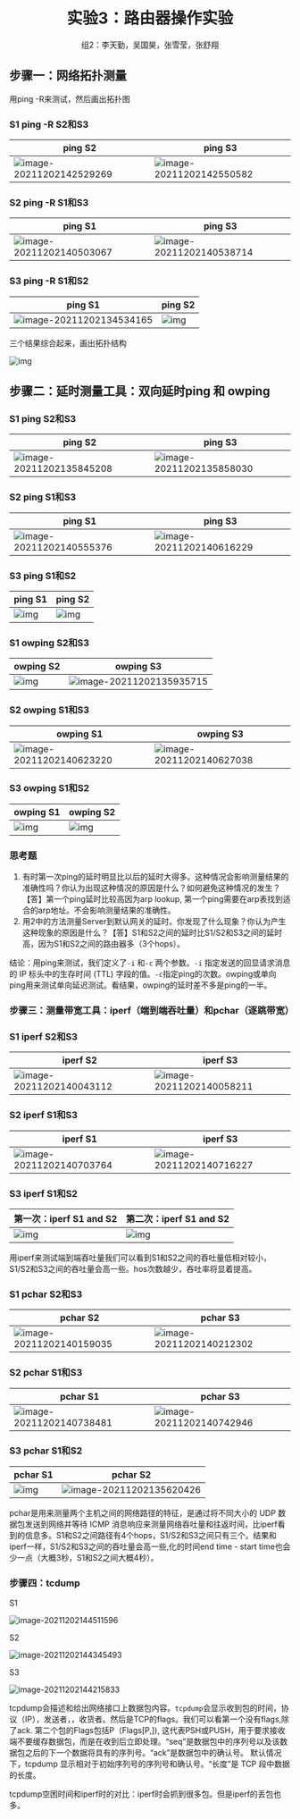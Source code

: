 <center>
    <h1>
        实验3：路由器操作实验
    </h1>
</center>

<center>
    组2：李天勤，吴国昊，张雪莹，张舒翔
</center>

## 步骤一：网络拓扑测量

用ping -R来测试，然后画出拓扑图

### S1 ping -R S2和S3

| ping S2                                                      | ping S3                                                      |
| ------------------------------------------------------------ | ------------------------------------------------------------ |
| ![image-20211202142529269](实验报告.assets/image-20211202142529269.png) | ![image-20211202142550582](实验报告.assets/image-20211202142550582.png) |

### S2 ping -R S1和S3

| ping S1                                                      | ping S3                                                      |
| ------------------------------------------------------------ | ------------------------------------------------------------ |
| ![image-20211202140503067](实验报告.assets/image-20211202140503067.png) | ![image-20211202140538714](实验报告.assets/image-20211202140538714.png) |

### S3 ping -R S1和S2

| ping S1                                                      | ping S2                                               |
| ------------------------------------------------------------ | ----------------------------------------------------- |
| ![image-20211202134534165](实验报告.assets/image-20211202134534165.png) | ![img](实验报告.assets/2021-12-02-13-31-55-image.png) |

三个结果综合起来，画出拓扑结构

![img](实验报告.assets/2021-12-02-13-30-03-image.png)

## 步骤二：延时测量工具：双向延时ping 和 owping

### S1 ping S2和S3

| ping S2                                                      | ping S3                                                      |
| ------------------------------------------------------------ | ------------------------------------------------------------ |
| ![image-20211202135845208](实验报告.assets/image-20211202135845208.png) | ![image-20211202135858030](实验报告.assets/image-20211202135858030.png) |

### S2 ping S1和S3

| ping S1                                                      | ping S3                                                      |
| ------------------------------------------------------------ | ------------------------------------------------------------ |
| ![image-20211202140555376](实验报告.assets/image-20211202140555376.png) | ![image-20211202140616229](实验报告.assets/image-20211202140616229.png) |

### S3 ping S1和S2

| ping S1                                               | ping S2                                               |
| ----------------------------------------------------- | ----------------------------------------------------- |
| ![img](实验报告.assets/2021-12-02-13-34-24-image.png) | ![img](实验报告.assets/2021-12-02-13-34-57-image.png) |

### S1 owping S2和S3

| owping S2                                             | owping S3                                                    |
| ----------------------------------------------------- | ------------------------------------------------------------ |
| ![img](实验报告.assets/2021-12-02-13-40-32-image.png) | ![image-20211202135935715](实验报告.assets/image-20211202135935715.png) |

### S2 owping S1和S3

| owping S1                                                    | owping S3                                                    |
| ------------------------------------------------------------ | ------------------------------------------------------------ |
| ![image-20211202140623220](实验报告.assets/image-20211202140623220.png) | ![image-20211202140627038](实验报告.assets/image-20211202140627038.png) |

### S3 owping S1和S2

| owping S1                                             | owping S2                                             |
| ----------------------------------------------------- | ----------------------------------------------------- |
| ![img](实验报告.assets/2021-12-02-13-35-58-image.png) | ![img](实验报告.assets/2021-12-02-13-36-10-image.png) |

### 思考题

1. 有时第一次ping的延时明显比以后的延时大得多。这种情况会影响测量结果的准确性吗？你认为出现这种情况的原因是什么？如何避免这种情况的发生？【答】第一个ping延时比较高因为arp lookup, 第一个ping需要在arp表找到适合的arp地址。不会影响测量结果的准确性。
2. 用2中的方法测量Server到默认网关的延时。你发现了什么现象？你认为产生这种现象的原因是什么？【答】S1和S2之间的延时比S1/S2和S3之间的延时高，因为S1和S2之间的路由器多（3个hops）。

结论：用ping来测试，我们定义了`-i` 和`-c` 两个参数。`-i` 指定发送的回显请求消息的 IP 标头中的生存时间 (TTL) 字段的值。`-c`指定ping的次数。owping或单向ping用来测试单向延迟测试。看结果，owping的延时差不多是ping的一半。

### 步骤三：测量带宽工具：iperf（端到端吞吐量）和pchar（逐跳带宽）

### S1 iperf S2和S3

| iperf S2                                                     | iperf S3                                                     |
| ------------------------------------------------------------ | ------------------------------------------------------------ |
| ![image-20211202140043112](实验报告.assets/image-20211202140043112.png) | ![image-20211202140058211](实验报告.assets/image-20211202140058211.png) |

### S2 iperf S1和S3

| iperf S1                                                     | iperf S3                                                     |
| ------------------------------------------------------------ | ------------------------------------------------------------ |
| ![image-20211202140703764](实验报告.assets/image-20211202140703764.png) | ![image-20211202140716227](实验报告.assets/image-20211202140716227.png) |

### S3 iperf S1和S2

| 第一次：iperf S1 and S2                               | 第二次：iperf S1 and S2                               |
| ----------------------------------------------------- | ----------------------------------------------------- |
| ![img](实验报告.assets/2021-12-02-13-37-41-image.png) | ![img](实验报告.assets/2021-12-02-13-37-48-image.png) |

用iperf来测试端到端吞吐量我们可以看到S1和S2之间的吞吐量低相对较小，S1/S2和S3之间的吞吐量会高一些。hos次数越少，吞吐率将显着提高。

### S1 pchar S2和S3

| pchar S2                                                     | pchar S3                                                     |
| ------------------------------------------------------------ | ------------------------------------------------------------ |
| ![image-20211202140159035](实验报告.assets/image-20211202140159035.png) | ![image-20211202140212302](实验报告.assets/image-20211202140212302.png) |

### S2 pchar S1和S3

| pchar S1                                                     | pchar S3                                                     |
| ------------------------------------------------------------ | ------------------------------------------------------------ |
| ![image-20211202140738481](实验报告.assets/image-20211202140738481.png) | ![image-20211202140742946](实验报告.assets/image-20211202140742946.png) |

### S3 pchar S1和S2

| pchar S1                                              | pchar S2                                                     |
| ----------------------------------------------------- | ------------------------------------------------------------ |
| ![img](实验报告.assets/2021-12-02-13-39-04-image.png) | ![image-20211202135620426](实验报告.assets/image-20211202135620426.png) |

pchar是用来测量两个主机之间的网络路径的特征，是通过将不同大小的 UDP 数据包发送到网络并等待 ICMP 消息响应来测量网络吞吐量和往返时间，比iperf看到的信息多。S1和S2之间路径有4个hops，S1/S2和S3之间只有三个。结果和iperf一样，S1/S2和S3之间的吞吐量会高一些,化的时间end time - start time也会少一点（大概3秒，S1和S2之间大概4秒）。

### 步骤四：tcdump

S1

![image-20211202144511596](实验报告.assets/image-20211202144511596.png)

S2

![image-20211202144345493](实验报告.assets/image-20211202144345493.png)

S3

![image-20211202144215833](实验报告.assets/image-20211202144215833.png)

tcpdump会描述和给出网络接口上数据包内容。`tcpdump`会显示收到包的时间，协议（IP），发送者，，收货者。然后是TCP的flags。我们可以看第一个没有flags,除了ack. 第二个包的Flags包括P（Flags[P,]), 这代表PSH或PUSH，用于要求接收端不要缓存数据包，而是在收到后立即处理。“seq”是数据包中的序列号以及该数据包之后的下一个数据将具有的序列号。“ack”是数据包中的确认号。 默认情况下，tcpdump 显示相对于初始序列号的序列号和确认号。“长度”是 TCP 段中数据的长度。

tcpdump空困时间和iperf时的对比：iperf时会抓到很多包。但是iperf的丢包也多。



